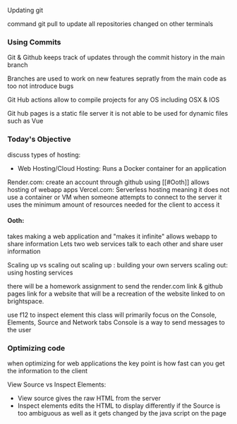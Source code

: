 Updating git

command git pull to update all repositories changed on other terminals

### Using Commits

Git & Github keeps track of updates through the commit history in the main branch

Branches are used to work on new features sepratly from the main code as too not introduce bugs

Git Hub actions allow to compile projects for any OS including OSX & IOS

Git hub pages is a static file server it is not able to be used for dynamic files such as Vue

### Today's Objective 

discuss types of hosting:
- Web Hosting/Cloud Hosting: Runs a Docker container for an application 

Render.com: create an account through github using [[#Ooth]] allows hosting of webapp apps
Vercel.com: Serverless hosting meaning it does not use a container or VM when someone attempts to connect to the server it uses the minimum amount of resources needed for the client to access it 

#### Ooth:
 takes making a web application and "makes it infinite" allows webapp to share information Lets two web services talk to each other and share user information

 Scaling up vs scaling out
 scaling up : building your own servers
 scaling out: using hosting services 

 there will be a homework assignment to send the render.com link & github pages link for a website that will be a recreation of the website linked to on brightspace.

 use f12 to inspect element this class will primarily focus on the Console, Elements, Source and Network tabs Console is a way to send messages to the user 

### Optimizing code
when optimizing for web applications the key point is how fast can you get the information to the client 

View Source vs Inspect Elements:
- View source gives the raw HTML from the server 
- Inspect elements edits the HTML to display differently if the Source is too ambiguous as well as it gets changed 
by the java script on the page
